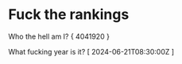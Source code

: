 # Fuck the rankings

Who the hell am I?
{ 4041920 }

What fucking year is it?
[ 2024-06-21T08:30:00Z ]
